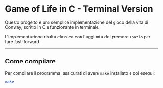 # Game of Life in C - Terminal Version

Questo progetto è una semplice implementazione del gioco della vita di Conway, scritto in C e funzionante in terminale.


L'implementazione risulta classica con l'aggiunta del premere `spazio` per fare fast-forward.

---

## Come compilare

Per compilare il programma, assicurati di avere `make` installato e poi esegui:

```bash
make
